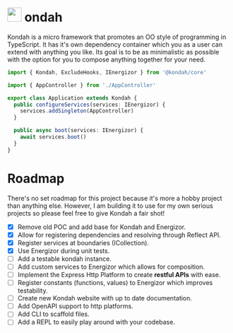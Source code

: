 # <img src="https://kondah.dev/logo.svg" width="32" /> ondah

<p>
  Kondah is a micro framework that promotes an OO style of programming in TypeScript. It has it's own dependency container which you as a user can extend with anything you like. Its goal is to be as minimalistic as possible with the option for you to compose anything together for your need.
</p>

```ts
import { Kondah, ExcludeHooks, IEnergizor } from '@kondah/core'

import { AppController } from './AppController'

export class Application extends Kondah {
  public configureServices(services: IEnergizor) {
    services.addSingleton(AppController)
  }

  public async boot(services: IEnergizor) {
    await services.boot()
  }
}
```

# Roadmap

There's no set roadmap for this project because it's more a hobby project than anything else. However, I am building it to use for my own serious projects so please feel free to give Kondah a fair shot!

- [x] Remove old POC and add base for Kondah and Energizor.
- [x] Allow for registering dependencies and resolving through Reflect API.
- [x] Register services at boundaries (ICollection).
- [x] Use Energizor during unit tests.
- [ ] Add a testable kondah instance.
- [ ] Add custom services to Energizor which allows for composition.
- [ ] Implement the Express Http Platform to create **restful APIs** with ease.
- [ ] Register constants (functions, values) to Energizor which improves testability.
- [ ] Create new Kondah website with up to date documentation.
- [ ] Add OpenAPI support to http platforms.
- [ ] Add CLI to scaffold files.
- [ ] Add a REPL to easily play around with your codebase.
